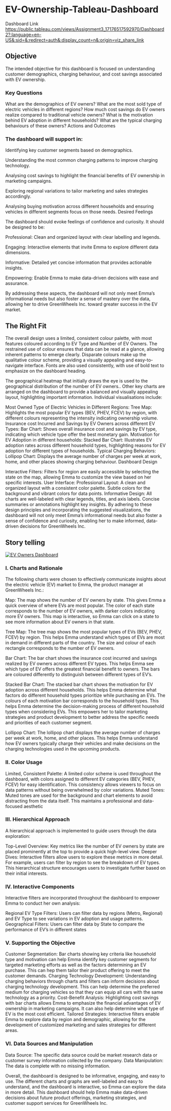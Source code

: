 # EV-Ownership-Tableau-Dashboard

Dashboard Link https://public.tableau.com/views/Assignment3_17176517592970/Dashboard2?:language=en-US&:sid=&:redirect=auth&:display_count=n&:origin=viz_share_link

## Objective

The intended objective for this dashboard is focused on understanding customer demographics, charging behaviour, and cost savings associated with EV ownership. 

### Key Questions

What are the demographics of EV owners?
What are the most sold type of electric vehicles in different regions?
How much cost savings do EV owners realize compared to traditional vehicle owners?
What is the motivation behind EV adoption in different households?
What are the typical charging behaviours of these owners?
Actions and Outcomes

### The dashboard will support in:

Identifying key customer segments based on demographics.

Understanding the most common charging patterns to improve charging technology.

Analysing cost savings to highlight the financial benefits of EV ownership in marketing campaigns.

Exploring regional variations to tailor marketing and sales strategies accordingly.

Analysing buying motivation across different households and ensuring vehicles in different segments focus on those needs.
Desired Feelings

The dashboard should evoke feelings of confidence and curiosity. It should be designed to be:

Professional: Clean and organized layout with clear labelling and legends.

Engaging: Interactive elements that invite Emma to explore different data dimensions.

Informative: Detailed yet concise information that provides actionable insights.

Empowering: Enable Emma to make data-driven decisions with ease and assurance.

By addressing these aspects, the dashboard will not only meet Emma’s informational needs but also foster a sense of mastery over the data, allowing her to drive GreenWheels Inc. toward greater success in the EV market.

## The Right Fit

The overall design uses a limited, consistent colour palette, with most features coloured according to EV Type and Number of EV Owners. The restrained use of colour ensures that data can be read at a glance, allowing inherent patterns to emerge clearly. Disparate colours make up the qualitative colour scheme, providing a visually appealing and easy-to-navigate interface. Fonts are also used consistently, with use of bold text to emphasize on the dashboard heading.

The geographical heatmap that initially draws the eye is used to the geographical distribution of the number of EV owners.. Other key charts are arranged on the dashboard to provide a balanced and visually appealing layout, highlighting important information. Individual visualisations include:

Most Owned Type of Electric Vehicles in Different Regions:
Tree Map: Highlights the most popular EV types (BEV, PHEV, FCEV) by region, with different colours representing the intensity indicating ownership volume.
Insurance cost Incurred and Savings by EV Owners across different EV Types:
Bar Chart: Shows overall insurance cost and savings by EV type, indicating which vehicle type offer the best monetary gain.
Motivation for EV Adoption in different households:
Stacked Bar Chart: Illustrates EV adoption rates across different household types, highlighting reasons for EV adoption for different types of households.
Typical Charging Behaviors:
Lollipop Chart: Displays the average number of charges per week at work, home, and other places showing charging behaviour.
Dashboard Design

Interactive Filters:
Filters for region are easily accessible by selecting the state on the map, allowing Emma to customize the view based on her specific interests.
User Interface:
Professional Layout: A clean and organized layout with a consistent color palette. Subtle colors for the background and vibrant colors for data points.
Informative Design: All charts are well-labeled with clear legends, titles, and axis labels. Concise summaries or annotations highlight key insights.
By adhering to these design principles and incorporating the suggested visualizations, the dashboard will not only meet Emma’s informational needs but also foster a sense of confidence and curiosity, enabling her to make informed, data-driven decisions for GreenWheels Inc.

## Story telling

<div class='tableauPlaceholder' id='viz1722578407497' style='position: relative'><noscript><a href='#'><img alt='EV Owners Dashboard ' src='https:&#47;&#47;public.tableau.com&#47;static&#47;images&#47;As&#47;Assignment3_17176517592970&#47;Dashboard2&#47;1_rss.png' style='border: none' /></a></noscript><object class='tableauViz'  style='display:none;'><param name='host_url' value='https%3A%2F%2Fpublic.tableau.com%2F' /> <param name='embed_code_version' value='3' /> <param name='site_root' value='' /><param name='name' value='Assignment3_17176517592970&#47;Dashboard2' /><param name='tabs' value='no' /><param name='toolbar' value='yes' /><param name='static_image' value='https:&#47;&#47;public.tableau.com&#47;static&#47;images&#47;As&#47;Assignment3_17176517592970&#47;Dashboard2&#47;1.png' /> <param name='animate_transition' value='yes' /><param name='display_static_image' value='yes' /><param name='display_spinner' value='yes' /><param name='display_overlay' value='yes' /><param name='display_count' value='yes' /><param name='language' value='en-US' /></object></div>                <script type='text/javascript'>                    var divElement = document.getElementById('viz1722578407497');                    var vizElement = divElement.getElementsByTagName('object')[0];                    if ( divElement.offsetWidth > 800 ) { vizElement.style.width='100%';vizElement.style.height=(divElement.offsetWidth*0.75)+'px';} else if ( divElement.offsetWidth > 500 ) { vizElement.style.width='100%';vizElement.style.height=(divElement.offsetWidth*0.75)+'px';} else { vizElement.style.width='100%';vizElement.style.height='1827px';}                     var scriptElement = document.createElement('script');                    scriptElement.src = 'https://public.tableau.com/javascripts/api/viz_v1.js';                    vizElement.parentNode.insertBefore(scriptElement, vizElement);                </script>

### I. Charts and Rationale

The following charts were chosen to effectively communicate insights about the electric vehicle (EV) market to Emma, the product manager at GreenWheels Inc.:

Map: The map shows the number of EV owners by state. This gives Emma a quick overview of where EVs are most popular. The color of each state corresponds to the number of EV owners, with darker colors indicating more EV owners. This map is interactive, so Emma can click on a state to see more information about EV owners in that state.

Tree Map: The tree map shows the most popular types of EVs (BEV, PHEV, FCEV) by region. This helps Emma understand which types of EVs are most in demand in different parts of the country. The size and colour of each rectangle corresponds to the number of EV owners.

Bar Chart: The bar chart shows the insurance cost incurred and savings realized by EV owners across different EV types. This helps Emma see which type of EV offers the greatest financial benefit to owners. The bars are coloured differently to distinguish between different types of EV’s.

Stacked Bar Chart: The stacked bar chart shows the motivation for EV adoption across different households. This helps Emma determine what factors do different household types prioritize while purchasing an EVs. The colours of each motivation bar corresponds to the household types. This helps Emma determine the decision-making process of different household types when considering EVs. This empowers her to tailor marketing strategies and product development to better address the specific needs and priorities of each customer segment.

Lollipop Chart: The lollipop chart displays the average number of charges per week at work, home, and other places. This helps Emma understand how EV owners typically charge their vehicles and make decisions on the charging technologies used in the upcoming products.

### II. Color Usage

Limited, Consistent Palette: A limited color scheme is used throughout the dashboard, with colors assigned to different EV categories (BEV, PHEV, FCEV) for easy identification. This consistency allows viewers to focus on data patterns without being overwhelmed by color variations.
Muted Tones: Muted tones are used for the background and chart elements to avoid distracting from the data itself. This maintains a professional and data-focused aesthetic

### III. Hierarchical Approach

A hierarchical approach is implemented to guide users through the data exploration:

Top-Level Overview: Key metrics like the number of EV owners by state are placed prominently at the top to provide a quick high-level view.
Deeper Dives: Interactive filters allow users to explore these metrics in more detail. For example, users can filter by region to see the breakdown of EV types. This hierarchical structure encourages users to investigate further based on their initial interests.

### IV. Interactive Components

Interactive filters are incorporated throughout the dashboard to empower Emma to conduct her own analysis:

Regional EV Type Filters: Users can filter data by regions (Metro, Regional) and EV Type to see variations in EV adoption and usage patterns.
Geographical Filters: Users can filter data by State to compare the performance of EV’s in different states

### V. Supporting the Objective

Customer Segmentation: Bar charts showing key criteria like household type and motivation can help Emma identify key customer segments for targeted marketing efforts as well as the factors determining an EV purchase. This can hep them tailor their product offering to meet the customer demands.
Charging Technology Development: Understanding charging behaviors through charts and filters can inform decisions about charging technology development. This can help determine the preferred medium for charging vehicles so that they can equip all cars with the same technology as a priority.
Cost-Benefit Analysis: Highlighting cost savings with bar charts allows Emma to emphasize the financial advantages of EV ownership in marketing campaigns. It can also help determine what type of EV is the most cost efficient.
Tailored Strategies: Interactive filters enable Emma to explore data by region and demographic, allowing for the development of customized marketing and sales strategies for different areas.

### VI. Data Sources and Manipulation

Data Source: The specific data source could be market research data or customer survey information collected by the company.
Data Manipulation: The data is complete with no missing information.

Overall, the dashboard is designed to be informative, engaging, and easy to use. The different charts and graphs are well-labeled and easy to understand, and the dashboard is interactive, so Emma can explore the data in more detail. This dashboard should help Emma make data-driven decisions about future product offerings, marketing strategies, and customer support services for GreenWheels Inc.
